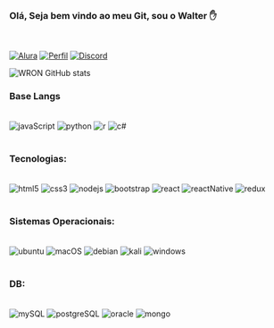 ### Olá, Seja bem vindo ao meu Git, sou o Walter ✋
<br>

[![Alura](https://img.shields.io/website?label=Meu_Alura&style=for-the-badge&url=https://cursos.alura.com.br/user/wron-code)](https://cursos.alura.com.br/user/wron-code)
[![Perfil](https://img.shields.io/badge/LinkedIn-0077B5?style=for-the-badge&logo=linkedin&logoColor=white)](https://www.linkedin.com/in/walter-rodrigues-0b6656267/)
[![Discord](https://img.shields.io/badge/Discord-7289DA?style=for-the-badge&logo=discord&logoColor=white)](https://discord.com/login?redirect_to=%2Fchannels%2F%40wron-code)


![WRON GitHub stats](https://github-readme-stats.vercel.app/api?username=wron-code&show_icons=true&theme=dracula)

### Base Langs
<div styles="display: inline_block"><br/>
    <img align="center" alt="javaScript" src="https://img.shields.io/badge/JavaScript-F7DF1E?style=for-the-badge&logo=javascript&logoColor=black"/>
    <img align="center" alt="python" src="https://img.shields.io/badge/Python-3776AB?style=for-the-badge&logo=python&logoColor=white"/>
    <img align="center" alt="r" src="https://img.shields.io/badge/R-276DC3?style=for-the-badge&logo=r&logoColor=white"/>
    <img align="center" alt="c#" src="https://img.shields.io/badge/C%23-239120?style=for-the-badge&logo=c-sharp&logoColor=white"/>
    
</div>
<br/>

### Tecnologias:

<div styles="display: inline_block"><br/>
    <img align="center" alt="html5" src="https://img.shields.io/badge/HTML5-E34F26?style=for-the-badge&logo=html5&logoColor=white"/>
    <img align="center" alt="css3" src="https://img.shields.io/badge/CSS3-1572B6?style=for-the-badge&logo=css3&logoColor=white"/> 
    <img align="center" alt="nodejs" src="https://img.shields.io/badge/Node.js-43853D?style=for-the-badge&logo=node.js&logoColor=white"/>  
    <img align="center" alt="bootstrap" src="https://img.shields.io/badge/Bootstrap-563D7C?style=for-the-badge&logo=bootstrap&logoColor=white"/>
    <img align="center" alt="react" src="https://img.shields.io/badge/React-20232A?style=for-the-badge&logo=react&logoColor=61DAFB"/>
    <img align="center" alt="reactNative" src="https://img.shields.io/badge/React_Native-20232A?style=for-the-badge&logo=react&logoColor=61DAFB"/>
    <img align="center" alt="redux" src="https://img.shields.io/badge/Redux-593D88?style=for-the-badge&logo=redux&logoColor=white"/>  
</div>

<br/>

### Sistemas Operacionais: 
<div styles="display: inline_block"><br/>
    <img align="center" alt="ubuntu" src="https://img.shields.io/badge/Ubuntu-E95420?style=for-the-badge&logo=ubuntu&logoColor=white"/>
    <img align="center" alt="macOS" src="https://img.shields.io/badge/mac%20os-000000?style=for-the-badge&logo=apple&logoColor=whit"/>
    <img align="center" alt="debian" src="https://img.shields.io/badge/Debian-A81D33?style=for-the-badge&logo=debian&logoColor=white"/>
    <img align="center" alt="kali" src="https://img.shields.io/badge/Kali_Linux-557C94?style=for-the-badge&logo=kali-linux&logoColor=white"/>
    <img align="center" alt="windows" src="https://img.shields.io/badge/Windows-0078D6?style=for-the-badge&logo=windows&logoColor=white"/>
</div>

<br/>

### DB: 
<div styles="display: inline_block"><br/>
    <img align="center" alt="mySQL" src="https://img.shields.io/badge/MySQL-00000F?style=for-the-badge&logo=mysql&logoColor=white"/>   
    <img align="center" alt="postgreSQL" src="https://img.shields.io/badge/PostgreSQL-316192?style=for-the-badge&logo=postgresql&logoColor=white"/>   
    <img align="center" alt="oracle" src="https://img.shields.io/badge/Oracle-F80000?style=for-the-badge&logo=Oracle&logoColor=white"/>   
    <img align="center" alt="mongo" src="https://img.shields.io/badge/MongoDB-4EA94B?style=for-the-badge&logo=mongodb&logoColor=white"/>   
</div>

